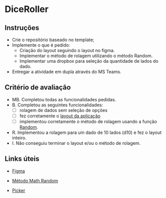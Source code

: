 # DiceRoller

## Instruções
- Crie o repositório baseado no template;
- Implemente o que é pedido:
    - Criação do layout seguindo o layout no figma.
    - Implementar o método de rolagem utilizando o método Random.
    - Implementar uma dropbox para seleção da quantidade de lados do dado.
- Entregar a atividade em dupla através do MS Teams.


## Critério de avaliação
- MB. Completou todas as funcionalidades pedidas.
- B. Completou as seguintes funcionalidades:
    - [ ] rolagem de dados sem seleção de opções
    - [ ] fez corretamente o [layout da aplicação](https://www.figma.com/file/Or6Kna0mOCp7RR7bYCdSvr/Untitled?type=design&node-id=0%3A1&mode=design&t=X6ajUIfgt3KHLQbJ-1)
    - [ ] implementou corretamente o método de rolagem usando a função
    [Random](https://learn.microsoft.com/pt-br/dotnet/api/system.random.next?view=net-7.0).
- R. Implementou a rolagem para um dado de 10 lados (d10) e fez o layout inteiro.
- I. Não conseguiu terminar o layout e/ou o método de rolagem.

## Links úteis
- [Figma](https://www.figma.com/file/Or6Kna0mOCp7RR7bYCdSvr/Untitled?type=design&node-id=0%3A1&mode=design&t=X6ajUIfgt3KHLQbJ-1)

- [Método Math Random](https://learn.microsoft.com/pt-br/dotnet/api/system.random.next?view=net-7.0)

- [Picker](https://learn.microsoft.com/en-us/dotnet/maui/user-interface/controls/picker)
